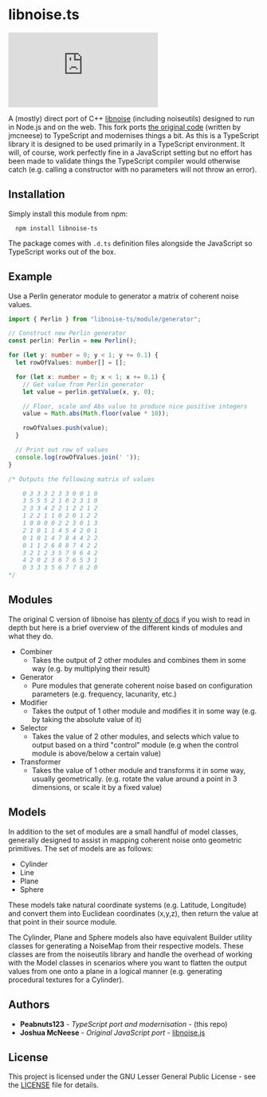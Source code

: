 # libnoise.ts 

[![Build status](https://peabnuts123.visualstudio.com/libnoise.ts/_apis/build/status/libnoise.ts)](https://peabnuts123.visualstudio.com/libnoise.ts/_build/latest?definitionId=2)

A (mostly) direct port of C++ [libnoise](http://libnoise.sourceforge.net/index.html) (including noiseutils) designed to run in Node.js and on the web. This fork ports [the original code](https://github.com/jmcneese/libnoise.js) (written by jmcneese) to TypeScript and modernises things a bit. As this is a TypeScript library it is designed to be used primarily in a TypeScript environment. It will, of course, work perfectly fine in a JavaScript setting but no effort has been made to validate things the TypeScript compiler would otherwise catch (e.g. calling a constructor with no parameters will not throw an error).

## Installation

Simply install this module from npm:

```shell
  npm install libnoise-ts
```

The package comes with `.d.ts` definition files alongside the JavaScript so TypeScript works out of the box.

## Example

Use a Perlin generator module to generator a matrix of coherent noise values.

```TypeScript
import { Perlin } from "libnoise-ts/module/generator";

// Construct new Perlin generator
const perlin: Perlin = new Perlin();

for (let y: number = 0; y < 1; y += 0.1) {
  let rowOfValues: number[] = [];

  for (let x: number = 0; x < 1; x += 0.1) {
    // Get value from Perlin generator
    let value = perlin.getValue(x, y, 0);

    // Floor, scale and Abs value to produce nice positive integers
    value = Math.abs(Math.floor(value * 10));

    rowOfValues.push(value);
  }

  // Print out row of values
  console.log(rowOfValues.join(' '));
}

/* Outputs the following matrix of values

    0 3 3 3 2 3 3 0 0 1 0
    3 5 5 5 2 1 0 2 3 1 0
    2 3 3 4 2 2 1 2 2 1 2
    1 2 2 1 1 0 2 0 1 2 2
    1 0 0 0 0 2 2 3 0 1 3
    2 1 0 1 1 4 5 4 2 0 1
    0 1 0 1 4 7 8 4 4 2 2
    0 1 1 2 6 8 8 7 4 2 2
    3 2 1 2 3 5 7 9 6 4 2
    4 2 0 2 3 6 7 6 5 3 1
    0 3 3 3 5 6 7 7 6 2 0
*/
```

## Modules

The original C version of libnoise has [plenty of docs](http://libnoise.sourceforge.net/docs/modules.html) if you wish to read in depth but here is a brief overview of the different kinds of modules and what they do.

  - Combiner
    - Takes the output of 2 other modules and combines them in some way (e.g. by multiplying their result)
  - Generator
    - Pure modules that generate coherent noise based on configuration parameters (e.g. frequency, lacunarity, etc.)
  - Modifier
    - Takes the output of 1 other module and modifies it in some way (e.g. by taking the absolute value of it)
  - Selector
    - Takes the value of 2 other modules, and selects which value to output based on a third "control" module (e.g when the control module is above/below a certain value)
  - Transformer
    - Takes the value of 1 other module and transforms it in some way, usually geometrically. (e.g. rotate the value around a point in 3 dimensions, or scale it by a fixed value)

## Models

In addition to the set of modules are a small handful of model classes, generally designed to assist in mapping coherent noise onto geometric primitives. The set of models are as follows: 

  - Cylinder
  - Line
  - Plane
  - Sphere

These models take natural coordinate systems (e.g. Latitude, Longitude) and convert them into Euclidean coordinates (x,y,z), then return the value at that point in their source module.

The Cylinder, Plane and Sphere models also have equivalent Builder utility classes for generating a NoiseMap from their respective models. These classes are from the noiseutils library and handle the overhead of working with the Model classes in scenarios where you want to flatten the output values from one onto a plane in a logical manner (e.g. generating procedural textures for a Cylinder).

## Authors

- **Peabnuts123** - *TypeScript port and modernisation* - (this repo)
- **Joshua McNeese** - *Original JavaScript port* - [libnoise.js](https://github.com/jmcneese/libnoise.js)

## License

This project is licensed under the GNU Lesser General Public License - see the [LICENSE](LICENSE) file for details.
  
